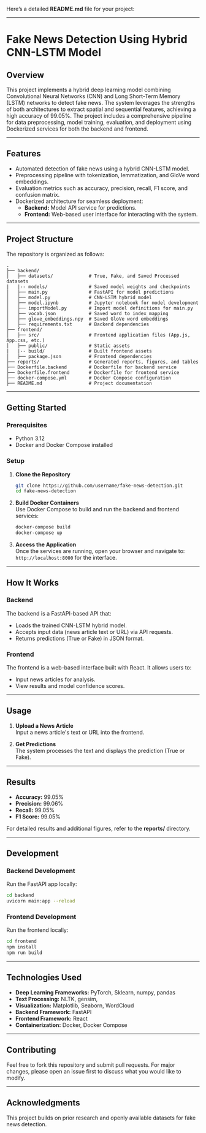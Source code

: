 Here’s a detailed **README.md** file for your project:

---

# **Fake News Detection Using Hybrid CNN-LSTM Model**

## **Overview**

This project implements a hybrid deep learning model combining Convolutional Neural Networks (CNN) and Long Short-Term Memory (LSTM) networks to detect fake news. The system leverages the strengths of both architectures to extract spatial and sequential features, achieving a high accuracy of 99.05%. The project includes a comprehensive pipeline for data preprocessing, model training, evaluation, and deployment using Dockerized services for both the backend and frontend.

---

## **Features**

- Automated detection of fake news using a hybrid CNN-LSTM model.
- Preprocessing pipeline with tokenization, lemmatization, and GloVe word embeddings.
- Evaluation metrics such as accuracy, precision, recall, F1 score, and confusion matrix.
- Dockerized architecture for seamless deployment:
  - **Backend:** Model API service for predictions.
  - **Frontend:** Web-based user interface for interacting with the system.

---

## **Project Structure**

The repository is organized as follows:

```
.
├── backend/
│   ├── datasets/             # True, Fake, and Saved Processed datasets
|   |-- models/               # Saved model weights and checkpoints
│   ├── main.py               # FastAPI for model predictions
│   ├── model.py              # CNN-LSTM hybrid model
│   ├── model.ipynb           # Jupyter notebook for model development
│   ├── importModel.py        # Import model definitions for main.py
│   ├── vocab.json            # Saved word to index mapping
│   ├── glove_embeddings.npy  # Saved GloVe word embeddings 
│   ├── requirements.txt      # Backend dependencies
├── frontend/
│   ├── src/                  # Frontend application files (App.js, App.css, etc.)
│   ├── public/               # Static assets
|   |-- build/                # Built frontend assets
│   ├── package.json          # Frontend dependencies
├── reports/                  # Generated reports, figures, and tables
├── Dockerfile.backend        # Dockerfile for backend service
├── Dockerfile.frontend       # Dockerfile for frontend service
├── docker-compose.yml        # Docker Compose configuration
├── README.md                 # Project documentation
```

---

## **Getting Started**

### **Prerequisites**

- Python 3.12
- Docker and Docker Compose installed

### **Setup**

1. **Clone the Repository**  

   ```bash
   git clone https://github.com/username/fake-news-detection.git
   cd fake-news-detection
   ```

2. **Build Docker Containers**  
   Use Docker Compose to build and run the backend and frontend services:

   ```bash
   docker-compose build
   docker-compose up
   ```

3. **Access the Application**  
   Once the services are running, open your browser and navigate to:  
   `http://localhost:8000` for the interface.

---

## **How It Works**

### **Backend**

The backend is a FastAPI-based API that:

- Loads the trained CNN-LSTM hybrid model.
- Accepts input data (news article text or URL) via API requests.
- Returns predictions (True or Fake) in JSON format.

### **Frontend**

The frontend is a web-based interface built with React. It allows users to:

- Input news articles for analysis.
- View results and model confidence scores.

---

## **Usage**

1. **Upload a News Article**  
   Input a news article's text or URL into the frontend.

2. **Get Predictions**  
   The system processes the text and displays the prediction (True or Fake).

---

## **Results**

- **Accuracy:** 99.05%
- **Precision:** 99.06%
- **Recall:** 99.05%
- **F1 Score:** 99.05%

For detailed results and additional figures, refer to the **reports/** directory.

---

## **Development**

### **Backend Development**

Run the FastAPI app locally:

```bash
cd backend
uvicorn main:app --reload
```

### **Frontend Development**

Run the frontend locally:

```bash
cd frontend
npm install
npm run build
```

---

## **Technologies Used**

- **Deep Learning Frameworks:** PyTorch, Sklearn, numpy, pandas
- **Text Processing:** NLTK, gensim,
- **Visualization:** Matplotlib, Seaborn, WordCloud
- **Backend Framework:** FastAPI
- **Frontend Framework:** React
- **Containerization:** Docker, Docker Compose

---

## **Contributing**

Feel free to fork this repository and submit pull requests. For major changes, please open an issue first to discuss what you would like to modify.

---

## **Acknowledgments**

This project builds on prior research and openly available datasets for fake news detection.
